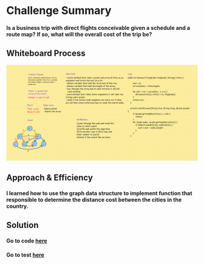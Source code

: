 # Challenge Summary
#### Is a business trip with direct flights conceivable given a schedule and a route map? If so, what will the overall cost of the trip be?


## Whiteboard Process
![Wb](../../Assert/Ch37.png)

## Approach & Efficiency
#### I learned how to use the graph data structure to implement function that responsible to determine the distance cost between the cities in the country.


## Solution
#### Go to code [here](../../app/src/main/java/CodeChallenges/Challenge35_36_37)
#### Go to test [here](../../app/src/test/java/CodeChallenges/Challenge35_36_37/AppTest.java)